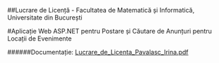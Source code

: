 ##Lucrare de Licență - Facultatea de Matematică și Informatică, Universitate din București

#Aplicație Web ASP.NET pentru Postare și Căutare de Anunțuri pentru Locații de Evenimente

######Documentație: [Lucrare_de_Licenta_Pavalasc_Irina.pdf](https://github.com/IrinaPavalasc/PlanYourEvent/files/9868192/Lucrare_de_Licenta_Pavalasc_Irina.pdf)
